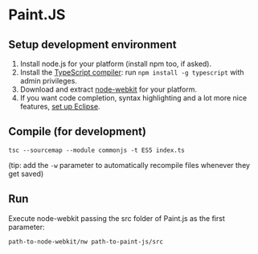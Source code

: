 Paint.JS
========

Setup development environment
-----------------------------
 1. Install node.js for your platform (install npm too, if asked).
 2. Install the [TypeScript compiler](https://www.npmjs.org/package/typescript): run `npm install -g typescript` with admin privileges.
 3. Download and extract [node-webkit](https://github.com/rogerwang/node-webkit) for your platform.
 4. If you want code completion, syntax highlighting and a lot more nice features, [set up Eclipse](https://github.com/Antaniasdasd/Paint.js/wiki/Setting-Up-IDE).

Compile (for development)
-------------------------
    tsc --sourcemap --module commonjs -t ES5 index.ts

(tip: add the `-w` parameter to automatically recompile files whenever they get saved)

Run
---
Execute node-webkit passing the src folder of Paint.js as the first parameter:

    path-to-node-webkit/nw path-to-paint-js/src
